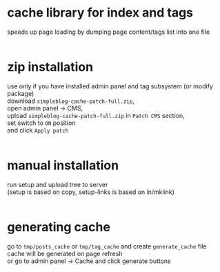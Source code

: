 # cache library for index and tags
speeds up page loading by dumping page content/tags list into one file
<br><br>

# zip installation
use only if you have installed admin panel and tag subsystem (or modify package)<br>
download `simpleblog-cache-patch-full.zip`,<br>
open admin panel -> CMS,<br>
upload `simpleblog-cache-patch-full.zip` in `Patch CMS` section,<br>
set switch to `ON` position<br>
and click `Apply patch`
<br><br>

# manual installation
run setup and upload tree to server<br>
(setup is based on copy, setup-links is based on ln/mklink)
<br><br>

# generating cache
go to `tmp/posts_cache` or `tmp/tag_cache` and create `generate_cache` file<br>
cache will be generated on page refresh<br>
or go to admin panel -> Cache and click generate buttons

